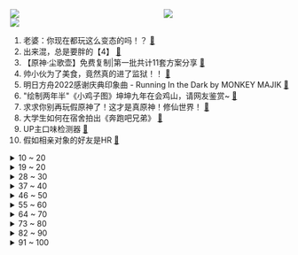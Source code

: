 <div >
	<a style="float:left;width:55%;" href = "https://github.com/anuraghazra/github-readme-stats">
	 <img src = "https://github-readme-stats.vercel.app/api?username=iuuuuuaena&theme=buefy&show_icons=true"/>
	</a>
	<a  style="float:right;width:45%" href = "https://github.com/anuraghazra/github-readme-stats">
	 <img  src="https://github-readme-stats.vercel.app/api/top-langs/?username=anuraghazra&layout=compact"/>
	</a>
	</div>

[![](https://img.shields.io/badge/jxd-@jxdgogogo.xyz-yellowgreen.svg)](https://www.jxdgogogo.xyz)<br>
1. 老婆：你现在都玩这么变态的吗！？ [:link:](//www.bilibili.com/video/BV1ce411G7XR) <br>
2. 出来混，总是要胖的【4】 [:link:](//www.bilibili.com/video/BV1wt4y1u7VZ) <br>
3. 【原神·尘歌壶】免费复制|第一批共计11套方案分享 [:link:](//www.bilibili.com/video/BV1iR4y1Q7iS) <br>
4. 帅小伙为了美食，竟然真的进了监狱！！ [:link:](//www.bilibili.com/video/BV1WK411U7Jm) <br>
5. 明日方舟2022感谢庆典印象曲 -  Running In the Dark by MONKEY MAJIK [:link:](//www.bilibili.com/video/BV1VV4y157pr) <br>
6. "绘制两年半"《小鸡子图》坤坤九年在会鸡山，请网友鉴赏~ [:link:](//www.bilibili.com/video/BV1Ve4y147D2) <br>
7. 求求你别再玩假原神了！这才是真原神！修仙世界！ [:link:](//www.bilibili.com/video/BV1vG411L7mv) <br>
8. 大学生如何在宿舍拍出《奔跑吧兄弟》 [:link:](//www.bilibili.com/video/BV1Le4y1U7oQ) <br>
9. UP主口味检测器 [:link:](//www.bilibili.com/video/BV1YW4y1E7cw) <br>
10. 假如相亲对象的好友是HR [:link:](//www.bilibili.com/video/BV1SW4y1E7Yb) <br>
<details>
<summary>10 ~ 20</summary>

11. 终于来了一家大格局的公司！ [:link:](//www.bilibili.com/video/BV1HG4y1h7kQ) <br>
12. 余 华 [:link:](//www.bilibili.com/video/BV1184y1B7Qr) <br>
13. 法国舞者尤安尼·布尔热瓦的现场表演 [:link:](//www.bilibili.com/video/BV16P411N7NZ) <br>
14. 「挑战」在生日当天去商城，看看有多少免费福利？ [:link:](//www.bilibili.com/video/BV14m4y1F7Y3) <br>
15. 当平时默默无闻的同学突然跳起了极乐净土…… [:link:](//www.bilibili.com/video/BV1Vm4y1w7Ab) <br>
16. 《 芜 湖 旅 馆 》 完 整 无 损 版 本 [:link:](//www.bilibili.com/video/BV1Me4y127w5) <br>
17. 500匹的漂移MPV，我造出来了！ [:link:](//www.bilibili.com/video/BV1Yg41187LH) <br>
18. 陈翔六点半：你好，陌生人 [:link:](//www.bilibili.com/video/BV1e8411a7Z4) <br>
19. 当杨迪来我的理发店剪头发！ [:link:](//www.bilibili.com/video/BV1Ke4y1U7hk) <br>
</details>
<details>
<summary>19 ~ 20</summary>

20. 生 蚝 天 花 板 [:link:](//www.bilibili.com/video/BV17g41187uW) <br>
21. 国产监狱测评 [:link:](//www.bilibili.com/video/BV1684y1B7VW) <br>
22. 帮忙看看，这个号废了吗 [:link:](//www.bilibili.com/video/BV1PP411K7qu) <br>
23. 斥资3000+，买了6把网吧倒闭电竞椅，一拆同事先吐了... [:link:](//www.bilibili.com/video/BV1nG4y1h7KT) <br>
24. 这就是现实版律政俏佳人？ [:link:](//www.bilibili.com/video/BV1Zd4y1y7Fc) <br>
25. 这玩意怎么就失传了呢！？ [:link:](//www.bilibili.com/video/BV1Ve4y14722) <br>
26. 宫斗哪有和姐妹打麻将有意思 [:link:](//www.bilibili.com/video/BV1dD4y1r7cP) <br>
27. 榜一大哥被骂一年多，漠叔开始带货，人设面临危机！ [:link:](//www.bilibili.com/video/BV1VP4y1S7G1) <br>
28. 顺德煲仔饭，就餐体验天花板。 [:link:](//www.bilibili.com/video/BV1LP411P7g5) <br>
</details>
<details>
<summary>28 ~ 30</summary>

29. 不小心被针扎了一下，乙肝梅毒找上门，职业暴露有多可怕？ [:link:](//www.bilibili.com/video/BV1yP4y1U7UV) <br>
30. 全世界排名第一的披萨!一年卖1260万！到底有多好吃？ [:link:](//www.bilibili.com/video/BV14m4y1F7D3) <br>
31. 运气爆棚！仅存1000多头的长江江豚，一次性拍到五六头是啥体验？ [:link:](//www.bilibili.com/video/BV1rW4y1E7hE) <br>
32. 既分高下，也决生死！ [:link:](//www.bilibili.com/video/BV1aP411A7jh) <br>
33. 【鬼谷子-五谷丰年】皮肤CG动画首发！听说这次鬼谷子露脸了…… [:link:](//www.bilibili.com/video/BV15D4y1k7cc) <br>
34. 《橙子蒸蛋》您猜怎么着！还真是地方特色美食 [:link:](//www.bilibili.com/video/BV1ye4y177p7) <br>
35. 都要照顾好自己呀铁子们 [:link:](//www.bilibili.com/video/BV1Ae411V7o2) <br>
36. 养这只猫是我最甜蜜的烦恼 [:link:](//www.bilibili.com/video/BV1Y8411a742) <br>
37. 逆大天！机械铁山靠，机你实在是太美！ [:link:](//www.bilibili.com/video/BV1vP4y1S7xX) <br>
</details>
<details>
<summary>37 ~ 40</summary>

38. 我那个时候十九  二十岁啊 [:link:](//www.bilibili.com/video/BV1om4y1w7K5) <br>
39. 【原神】你是怎么说服雷电将军陪你拍这个视频的？ [:link:](//www.bilibili.com/video/BV1Ad4y1y7sF) <br>
40. 好事多磨 [:link:](//www.bilibili.com/video/BV1DP411N7cz) <br>
41. 再夹就吃不完啦！ [:link:](//www.bilibili.com/video/BV1RK411S7iN) <br>
42. 做了一个木制高脚杯壶 [:link:](//www.bilibili.com/video/BV1xP411A7NT) <br>
43. 6是什么梗【梗指南】 [:link:](//www.bilibili.com/video/BV1pP4y1S7Lp) <br>
44. 明天上班穿什么衣服好呢 [:link:](//www.bilibili.com/video/BV1AW4y1E73R) <br>
45. 全程高血压，寻找网络骂战的五种源头 [:link:](//www.bilibili.com/video/BV1Rg41187ad) <br>
46. 和她玩游戏我就没想过赢 [:link:](//www.bilibili.com/video/BV1fe4y1Y7QE) <br>
</details>
<details>
<summary>46 ~ 50</summary>

47. 今天吃个羊肉米饭，另有一个关于乔治的重要通知！ [:link:](//www.bilibili.com/video/BV1wG411j7Wp) <br>
48. 重回《杰哥不要》拍攝場景 -特別任務 ! ! 阿緯帶你去旅行 ｜2013~2022的變化｜都可以來玩 [:link:](//www.bilibili.com/video/BV1We4y1J76X) <br>
49. 教您如何写一个完美的“答”，简单易学 [:link:](//www.bilibili.com/video/BV1hV4y157sq) <br>
50. 想要更快甩掉腰间赘肉，做这个运动（无跑跳） [:link:](//www.bilibili.com/video/BV15R4y1Q7xD) <br>
51. 【鱼肉肉】Love Live!（我们身处当下）差点就断更了~ [:link:](//www.bilibili.com/video/BV1yd4y1y7Bb) <br>
52. 失败总是贯穿人生的始终 这就是人生 [:link:](//www.bilibili.com/video/BV14g41187ZE) <br>
53. 南昌.打平火  厨子探店¥249 [:link:](//www.bilibili.com/video/BV1sG411L7vK) <br>
54. 手工耿大哥给我寄了一部车… [:link:](//www.bilibili.com/video/BV15g411h7Ks) <br>
55. 大网抓狮子猫 [:link:](//www.bilibili.com/video/BV13P4y1S7mT) <br>
</details>
<details>
<summary>55 ~ 60</summary>

56. 美猫如画 [:link:](//www.bilibili.com/video/BV1bD4y1r7JN) <br>
57. 这居然不是特效！没文化的我只能说一声“卧槽”！ [:link:](//www.bilibili.com/video/BV17G411L7hG) <br>
58. 掌 中 老 虎 [:link:](//www.bilibili.com/video/BV1Yd4y1y7JP) <br>
59. 未成年人的崩溃往往只在一瞬间 [:link:](//www.bilibili.com/video/BV1tG4y1H7t3) <br>
60. 《原神》3.2版本PV：「虚空鼓动，劫火高扬」 [:link:](//www.bilibili.com/video/BV1QP4y1U7D2) <br>
61. 【医学博士】洗了20多年澡，原来都洗错了！I 到底多久洗一次澡最合理？ [:link:](//www.bilibili.com/video/BV1gR4y1Q7bF) <br>
62. 别说了，解释不清了… [:link:](//www.bilibili.com/video/BV19d4y1C7TT) <br>
63. 一场以婚礼为名的聚会！祝有爱者更爱 无爱者更自由 [:link:](//www.bilibili.com/video/BV1NG411L7yU) <br>
64. 你在哪条线？ [:link:](//www.bilibili.com/video/BV1zD4y1r7J1) <br>
</details>
<details>
<summary>64 ~ 70</summary>

65. 古有庖丁解牛，今有马爷解羊！羊羊这么可爱，到底哪个部位最好吃？ [:link:](//www.bilibili.com/video/BV1zV4y1G7W2) <br>
66. 十年cos无人问，一朝卡住天下知 [:link:](//www.bilibili.com/video/BV1bV4y157td) <br>
67. 关于我朋友被隔离了，我去帮她喂了几次猫这件事 [:link:](//www.bilibili.com/video/BV12t4y1u7oz) <br>
68. 盘点那些满级动漫！张口就来，反复确认！满级动漫！ [:link:](//www.bilibili.com/video/BV15G4y1H782) <br>
69. 过了二十岁，对决就必须用科技与狠活！我的回合！抽卡！ [:link:](//www.bilibili.com/video/BV1RD4y1t7sD) <br>
70. 什么是休闲玩家？他说… [:link:](//www.bilibili.com/video/BV13K411D7xK) <br>
71. 《我肯定在🐔百年前就说过__》 [:link:](//www.bilibili.com/video/BV1PK411D7qM) <br>
72. 买家:“太难吃了…”卖家:“你开！” [:link:](//www.bilibili.com/video/BV1Re4y1772r) <br>
73. 吾意非此，爹饶我乎! [:link:](//www.bilibili.com/video/BV1fe4y1m7z2) <br>
</details>
<details>
<summary>73 ~ 80</summary>

74. 吃瓜吃到自己家？当外国up主在B站刷到自己国家的解说视频...... [:link:](//www.bilibili.com/video/BV1jG41177gb) <br>
75. 真诚，是永远的必杀技 [:link:](//www.bilibili.com/video/BV1c8411v73v) <br>
76. 女主播303？我从来没见过这么抓马的综艺！ [:link:](//www.bilibili.com/video/BV1M84y1B7m1) <br>
77. 【花小烙】为什么蹲久了腿会麻出像电视雪花一样的感觉？ [:link:](//www.bilibili.com/video/BV11V4y1G7PZ) <br>
78. 千万不要随便帮别人求婚 [:link:](//www.bilibili.com/video/BV1PP411P71B) <br>
79. 养了三年的怂哥还是走了...... [:link:](//www.bilibili.com/video/BV1Wm4y1F7pf) <br>
80. 【阿斗】国外导演太敢拍了，这部喜剧电影劝你千万不要和家人一起看！《冒牌家庭》 [:link:](//www.bilibili.com/video/BV1Xe41137qt) <br>
81. 政治白送30分你要不要？徐涛、腿姐、肖秀荣押题合集！ [:link:](//www.bilibili.com/video/BV19G4y187xR) <br>
82. 神奇的七彩螃蟹~ [:link:](//www.bilibili.com/video/BV1Cm4y1w7kp) <br>
</details>
<details>
<summary>82 ~ 90</summary>

83. 我  穿山甲  又活过来了！ [:link:](//www.bilibili.com/video/BV1UV4y1G7Z1) <br>
84. 买东西一定要看大小... [:link:](//www.bilibili.com/video/BV1vg411z7hh) <br>
85. 【TF家族】《一起去做的N件事》第三件事：一起去…… [:link:](//www.bilibili.com/video/BV1B84y1B7oM) <br>
86. 《未定事件簿》「漫想夜话」活动PV：迷思漫想，奇闻夜话 [:link:](//www.bilibili.com/video/BV16P411A7Pv) <br>
87. 关于玲娜贝儿，我看到的一些现象以及心理。 [:link:](//www.bilibili.com/video/BV1iP4y1S7J2) <br>
88. 拍广告前来碗爆辣新疆炒米粉提神,竟然偶遇了欲梦妹妹! [:link:](//www.bilibili.com/video/BV1Um4y1w7DS) <br>
89. 知道为什么这种动物叫狗了吧 [:link:](//www.bilibili.com/video/BV1y84y1B7fK) <br>
90. 当我跟迪哥第一次见面，却差点打起来这件事～ [:link:](//www.bilibili.com/video/BV1td4y1y78c) <br>
91. 【道诡异仙】原创同人歌《火旺》都给我癫起来！ [:link:](//www.bilibili.com/video/BV1Re4y1m7UY) <br>
</details>
<details>
<summary>91 ~ 100</summary>

92. 谁 [:link:](//www.bilibili.com/video/BV1zW4y177ke) <br>
93. 【原神】提米看好了，鸭子是这么玩的！ [:link:](//www.bilibili.com/video/BV1vm4y1F7pT) <br>
94. 这小家伙能干翻长颈鹿？？？ [:link:](//www.bilibili.com/video/BV1hV4y157XN) <br>
95. 不是我想吃，这是一个感人的故事。 [:link:](//www.bilibili.com/video/BV16e4y1e7w8) <br>
96. 漂流到荒岛，然后… [:link:](//www.bilibili.com/video/BV1bV4y1G7yi) <br>
97. 程璐摇，但躲闪（纯享版） [:link:](//www.bilibili.com/video/BV1qR4y1Q7Nv) <br>
98. 【10月/米津玄师/官方MV/中日歌词】电锯人OP主题曲「KICK BACK」官方MV【MCE汉化组】 [:link:](//www.bilibili.com/video/BV1pt4y1T7V3) <br>
99. 他在荒野流浪了四年，重回文明生活后，却又选择了放逐自己！ [:link:](//www.bilibili.com/video/BV1qe4y1U7L1) <br>
100. 背背都晒伤了啦~！！烈日下的热辣babe [:link:](//www.bilibili.com/video/BV1gG4y1H7up) <br>
</details>
